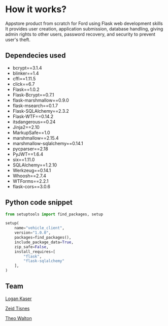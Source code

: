 # How it works?

Appstore product from scratch for Ford using Flask web development skills
It provides user creation, application submission, database handling, giving
admin rights to other users, password recovery, and security to prevent
user's theft.

## Dependecies used

* bcrypt==3.1.4
* blinker==1.4
* cffi==1.11.5
* click==6.7
* Flask==1.0.2
* Flask-Bcrypt==0.7.1
* flask-marshmallow==0.9.0
* flask-msearch==0.1.7
* Flask-SQLAlchemy==2.3.2
* Flask-WTF==0.14.2
* itsdangerous==0.24
* Jinja2==2.10
* MarkupSafe==1.0
* marshmallow==2.15.4
* marshmallow-sqlalchemy==0.14.1
* pycparser==2.18
* PyJWT==1.6.4
* six==1.11.0
* SQLAlchemy==1.2.10
* Werkzeug==0.14.1
* Whoosh==2.7.4
* WTForms==2.2.1
* flask-cors==3.0.6

## Python code snippet

```python
from setuptools import find_packages, setup

setup(
    name="vehicle_client",
    version="1.0.0",
    packages=find_packages(),
    include_package_data=True,
    zip_safe=False,
    install_requires=[
        "flask",
        "flask-sqlalchemy"
    ],
)
```

## Team

[Logan Kaser](https://github.com/logankaser)

[Zeid Tisnes](https://github.com/zedin27)

[Theo Walton](https://github.com/theo-walton)

<!-- ## MVP

![login](images/login.png)
![My Apps (before)](images/myapps.png)
![Submission (before)](images/submission.png)
![Submission (after)](images/submission2.png)
![App #1](images/app1.png)
![My Apps (after)](images/myapps2.png)
![App #2](images/app2.png) -->
